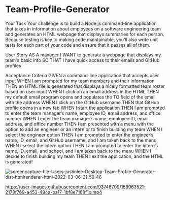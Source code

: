 # Team-Profile-Generator

Your Task Your challenge is to build a Node.js command-line application that takes in information about employees on a software engineering team and generates an HTML webpage that displays summaries for each person. Because testing is key to making code maintainable, you’ll also write unit tests for each part of your code and ensure that it passes all of them.

User Story AS A manager I WANT to generate a webpage that displays my team's basic info SO THAT I have quick access to their emails and GitHub profiles

Acceptance Criteria GIVEN a command-line application that accepts user input WHEN I am prompted for my team members and their information THEN an HTML file is generated that displays a nicely formatted team roster based on user input WHEN I click on an email address in the HTML THEN my default email program opens and populates the TO field of the email with the address WHEN I click on the GitHub username THEN that GitHub profile opens in a new tab WHEN I start the application THEN I am prompted to enter the team manager’s name, employee ID, email address, and office number WHEN I enter the team manager’s name, employee ID, email address, and office number THEN I am presented with a menu with the option to add an engineer or an intern or to finish building my team WHEN I select the engineer option THEN I am prompted to enter the engineer’s name, ID, email, and GitHub username, and I am taken back to the menu WHEN I select the intern option THEN I am prompted to enter the intern’s name, ID, email, and school, and I am taken back to the menu WHEN I decide to finish building my team THEN I exit the application, and the HTML is generated!

![screencapture-file-Users-justinlee-Desktop-Team-Profile-Generator-dist-htmlrenderer-html-2022-03-06-21_59_46](https://user-images.githubusercontent.com/93746709/156962415-a567719b-ebee-41b3-b45a-95e8227d7308.png)


https://user-images.githubusercontent.com/93746709/156963521-2178f769-a453-484a-ba17-1bf8e7168f1c.mp4

